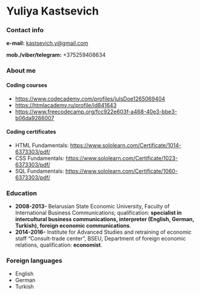 # Yuliya Kastsevich

### Contact info
**e-mail:** kastsevich.y@gmail.com   

**mob./viber/telegram:** +375259408634

### About me

#### Coding courses

- https://www.codecademy.com/profiles/julsDoe1265069404
- https://htmlacademy.ru/profile/id841643
- https://www.freecodecamp.org/fcc922e603f-a468-40e3-bbe3-b06da9266007

#### Coding certificates
- HTML Fundamentals: https://www.sololearn.com/Certificate/1014-6373303/pdf/
- CSS Fundamentals: https://www.sololearn.com/Certificate/1023-6373303/pdf/
- SQL Fundamentals: https://www.sololearn.com/Certificate/1060-6373303/pdf/

### Education

- **2008-2013-** Belarusian State Economic University, Faculty of International Business Communications; qualification: **specialist in intercultural business communications, interpreter (English, German, Turkish), foreign economic communications**.
- **2014-2016-** Institute for Advanced Studies and retraining of economic staff “Consult-trade center”, BSEU, Department of foreign economic relations, qualification: **economist**.

### Foreign languages

- English
- German
- Turkish
